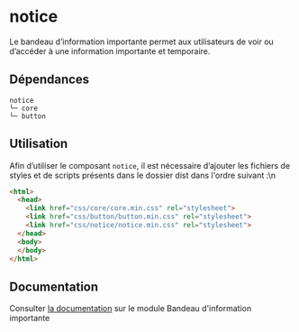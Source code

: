 # notice

Le bandeau d’information importante permet aux utilisateurs de voir ou d’accéder à une information importante et temporaire.

## Dépendances
```shell
notice
└─ core
└─ button
```

## Utilisation
Afin d’utiliser le composant `notice`, il est nécessaire d’ajouter les fichiers de styles et de scripts présents dans le dossier dist dans l'ordre suivant :\n
```html
<html>
  <head>
    <link href="css/core/core.min.css" rel="stylesheet">
    <link href="css/button/button.min.css" rel="stylesheet">
    <link href="css/notice/notice.min.css" rel="stylesheet">
  </head>
  <body>
  </body>
</html>
```

## Documentation

Consulter [la documentation](https://www.systeme-de-design.gouv.fr/elements-d-interface/composants/bandeau-d-information-importante) sur le module Bandeau d'information importante
